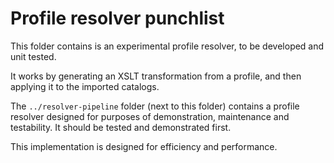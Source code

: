 # Profile resolver punchlist

This folder contains is an experimental profile resolver, to be developed and unit tested.

It works by generating an XSLT transformation from a profile, and then applying it to the imported catalogs.

The `../resolver-pipeline` folder (next to this folder) contains a profile resolver designed for purposes of demonstration, maintenance and testability. It should be tested and demonstrated first.

This implementation is designed for efficiency and performance.
